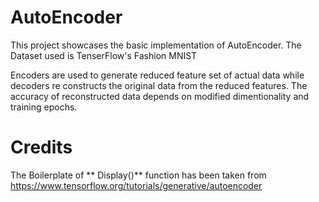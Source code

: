 # AutoEncoder

This project showcases the basic implementation of AutoEncoder. The Dataset used is TenserFlow's Fashion MNIST

Encoders are used to generate reduced feature set of actual data while decoders re constructs the original data from the reduced features. The accuracy of reconstructed data depends on modified dimentionality and training epochs.

# Credits
The Boilerplate of ** Display()** function has been taken from https://www.tensorflow.org/tutorials/generative/autoencoder
